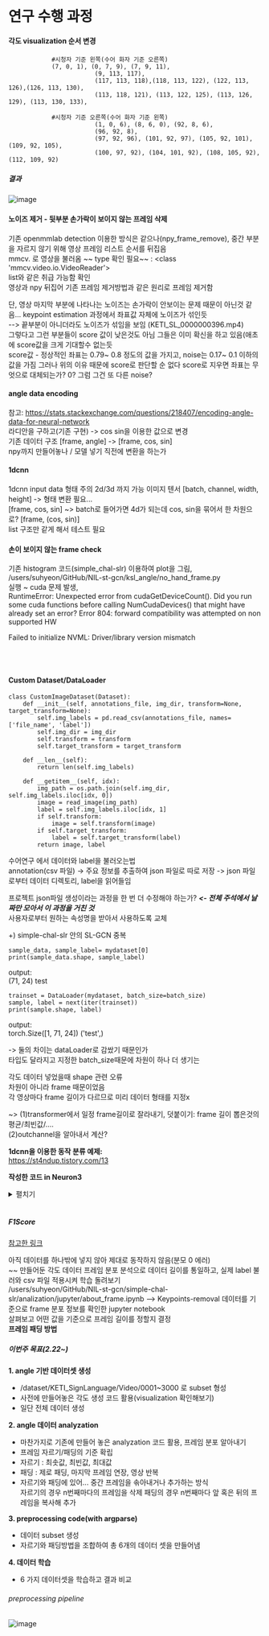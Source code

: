 # 연구 수행 과정  

#### 각도 visualization 순서 변경  
```
			#시청자 기준 왼쪽(수어 화자 기준 오른쪽)
			(7, 0, 1), (0, 7, 9), (7, 9, 11),
                        (9, 113, 117),
                        (117, 113, 118),(118, 113, 122), (122, 113, 126),(126, 113, 130),
                        (113, 118, 121), (113, 122, 125), (113, 126, 129), (113, 130, 133),

			#시청자 기준 오른쪽(수어 화자 기준 왼쪽)
                        (1, 0, 6), (8, 6, 0), (92, 8, 6),
                        (96, 92, 8),
                        (97, 92, 96), (101, 92, 97), (105, 92, 101), (109, 92, 105),
                        (100, 97, 92), (104, 101, 92), (108, 105, 92), (112, 109, 92)
```  
  
  
##### 결과  
![image](https://user-images.githubusercontent.com/82634312/204615619-4b50ab63-af4d-44a9-be25-28759bc7844a.png)  

#### 노이즈 제거 - 뒷부분 손가락이 보이지 않는 프레임 삭제  
기존 openmmlab detection 이용한 방식은 같으나(npy_frame_remove), 중간 부분을 자르지 않기 위해 영상 프레임 리스트 순서를 뒤집음  
mmcv. 로 영상을 불러옴 ~~ type 확인 필요~~ : <class 'mmcv.video.io.VideoReader'>  
list와 같은 취급 가능함 확인  
영상과 npy 뒤집어 기존 프레임 제거방법과 같은 원리로 프레임 제거함
  
단, 영상 마지막 부분에 나타나는 노이즈는 손가락이 안보이는 문제 때문이 아닌것 같음... keypoint estimation 과정에서 좌표값 자체에 노이즈가 섞인듯  
--> 끝부분이 아니더라도 노이즈가 섞임을 보임 (KETI_SL_0000000396.mp4)  
그렇다고 그런 부분들이 score 값이 낮은것도 아님 그들은 이미 확신을 하고 있음(애초에 score값을 크게 기대할수 없는듯  
score값 - 정상적인 좌표는 0.79~ 0.8 정도의 값을 가지고, noise는 0.17~ 0.1 이하의 값을 가짐 그러나 위의 이유 때문에 score로 판단할 순 없다
score로 지우면 좌표는 무엇으로 대체되는가? 0? 그럼 그건 또 다른 noise?  
  
#### angle data encoding  
참고: https://stats.stackexchange.com/questions/218407/encoding-angle-data-for-neural-network  
라디안을 구하고(기존 구현) -> cos sin을 이용한 값으로 변경  
기존 데이터 구조 [frame, angle] -> [frame, cos, sin]  
npy까지 만들어놓나 / 모델 넣기 직전에 변환을 하는가  

#### 1dcnn  
1dcnn input data 형태 주의 2d/3d 까지 가능
이미지 텐서 [batch, channel, width, height] -> 형태 변환 필요...  
[frame, cos, sin] ~> batch로 들어가면 4d가 되는데 cos, sin을 묶어서 한 차원으로? [frame, (cos, sin)]  
list 구조만 같게 해서 테스트 필요

#### 손이 보이지 않는 frame check  
기존 histogram 코드(simple_chal-slr) 이용하여 plot을 그림, /users/suhyeon/GitHub/NIL-st-gcn/ksl_angle/no_hand_frame.py  
실행 ~ cuda 문제 발생,  
RuntimeError: Unexpected error from cudaGetDeviceCount(). Did you run some cuda functions before calling NumCudaDevices() that might have already set an error? Error 804: forward compatibility was attempted on non supported HW  

Failed to initialize NVML: Driver/library version mismatch


</br></br>
#### Custom Dataset/DataLoader  
```
class CustomImageDataset(Dataset):
    def __init__(self, annotations_file, img_dir, transform=None, target_transform=None):
        self.img_labels = pd.read_csv(annotations_file, names=['file_name', 'label'])
        self.img_dir = img_dir
        self.transform = transform
        self.target_transform = target_transform

    def __len__(self):
        return len(self.img_labels)

    def __getitem__(self, idx):
        img_path = os.path.join(self.img_dir, self.img_labels.iloc[idx, 0])
        image = read_image(img_path)
        label = self.img_labels.iloc[idx, 1]
        if self.transform:
            image = self.transform(image)
        if self.target_transform:
            label = self.target_transform(label)
        return image, label
``` 
수어연구 에서 데이터와 label을 불러오는법  
annotation(csv 파일) -> 주요 정보를 추출하여 json 파일로 따로 저장 -> json 파일로부터 데이터 디렉토리, label을 읽어들임  

프로젝트 json파일 생성이라는 과정을 한 번 더 수정해야 하는가?  ***<- 전체 주석에서 날짜만 모아서 이 과정을 거친 것***  
사용자로부터 원하는 속성명을 받아서 사용하도록 교체  

+) simple-chal-slr 안의 SL-GCN 중복 
  
   
 ```
 sample_data, sample_label= mydataset[0]
 print(sample_data.shape, sample_label)
 ```
 output:  
 (71, 24) test  
    
    
 ```
 trainset = DataLoader(mydataset, batch_size=batch_size)
 sample, label = next(iter(trainset))
 print(sample.shape, label)
 ```
 output:  
 torch.Size([1, 71, 24]) ('test',)  
    
 -> 둘의 차이는 dataLoader로 감쌌기 때문인가  
 타입도 달라지고 지정한 batch_size때문에 차원이 하나 더 생기는  
   
    
 각도 데이터 넣었을때 shape 관련 오류  
 차원이 아니라 frame 때문이었음  
 각 영상마다 frame 길이가 다르므로 미리 데이터 형태를 지정x  
 
~> (1)transformer에서 일정 frame길이로 잘라내기, 덧붙이기: frame 길이 뽑은것의 평균/최빈값/....  
   (2)outchannel을 알아내서 계산?
   
**1dcnn을 이용한 동작 분류 예제:**  
https://st4ndup.tistory.com/13

**작성한 코드 in Neuron3**  
<details>
<summary>펼치기</summary>
<div markdown="1">

```
import torch
from torch import nn
from torch.utils.data import Dataset
from torch.utils.data import DataLoader
from torchvision import datasets
from torchvision import transforms
from torchvision.transforms import ToTensor

import os
import pandas as pd
import numpy as np
import matplotlib.pyplot as plt

#custom dataset
class CustomDataset(Dataset):
    def __init__(self, annotation_file, data_dir, transform=None, target_transform=None, col_name="file_name", col_label="label"):
        self.label = pd.read_csv(annotation_file, names=[col_name, col_label], skiprows=[0])
        self.data_dir = data_dir
        self.transform = transform
        self.target_transform = target_transform

    def __len__(self):
        return len(self.label)

    def __getitem__(self, index):
        data_path = os.path.join(self.data_dir, self.label.iloc[index, 0])
        data = np.load(data_path)
        label = np.zeros(15, dtype = np.float32)
        label[self.label.iloc[index, 1]] = 1.0
        
        if self.transform:
            data = self.transform(data)
        if self.target_transform:
            label = self.target_transform(label)
        
        return data, label

#custom transfomer
class myTransformer(object):
    def __call__(self, sample):
        sample = sample.astype(np.float32)
        sample = np.transpose(sample)     
        sample = torch.from_numpy(sample)
        #print(sample.shape)   
        return sample

# model
class CustomNeuralNetwork(nn.Module):
    def __init__(self):
        super().__init__()
        self.flatten = nn.Flatten()
        self.one_stack = nn.Sequential(
            nn.Conv1d(24, 34, 3, stride=1),
            nn.ReLU(),
            nn.Conv1d(34, 14, 3, stride=1),
            nn.ReLU(),
            nn.Flatten(1, -1),
            nn.Linear(14*67, 15)
        )
        

    def forward(self, x):
        #x = self.flatten(x)
        x = self.one_stack(x)
        return x

#trainig & test function
def training(dataloader, model, criterion, optim):
    total_loss = 0
    accuracy = 0

    for data, label in dataloader:
        data = data.to(device)
        label = label.to(device)

        #prediction(forward)
        pred = model(data)
        loss = criterion(pred, label)
        
        #backward
        optim.zero_grad()
        loss.backward()
        optim.step()

        total_loss += loss.item()


        if pred.argmax(1) == label.argmax(1): 
            accuracy += 1
    accuracy = accuracy/len(dataloader)*100
    total_loss /= len(dataloader)

    return accuracy, total_loss

def test(dataloader, model, criterion, optim):
    total_loss = 0
    accuracy = 0
    f1Score = 0
    
    model.eval()
    with torch.no_grad():
        for data, label in dataloader:
            data = data.to(device)
            label = label.to(device)

            #prediction(forward)
            pred = model(data)# pred 결과가 1, 15(14, 15)x
            loss = criterion(pred, label)

            total_loss += loss.item()
            if pred.argmax(1) == label.argmax(1): 
                accuracy += 1
   
    accuracy = accuracy/len(dataloader)*100
    total_loss /= len(dataloader)
    
    return accuracy, total_loss


def F1Score(testLoader, model):
    conf_matrix = np.zeros((15, 15), dtype=int)
    model.eval()
    precision = []
    recall = []

    with torch.no_grad():
        for data, label in testLoader:
            data = data.to(device)
            label = label.to(device)

            pred = model(data)
            conf_matrix[pred.argmax(1)][label.argmax(1)] +=1

        print(conf_matrix)
        #precision
        for t in range(conf_matrix.shape[1]):
    
            p = conf_matrix[t][t] /conf_matrix[t].sum()
            precision.append(p)

            r = conf_matrix[t][t] / conf_matrix[:][t].sum()
            recall.append(r)
        
    avgPrecision = sum(precision) / len(conf_matrix[0])
    avgRecall = sum(recall) / len(conf_matrix[0])
    f1Score = 2 * ((avgPrecision * avgRecall) / (avgPrecision + avgRecall))

    return avgPrecision, avgRecall, f1Score   


#prediction
def prediction(sample, label, model):
    model.eval()
    
    with torch.no_grad():
        pred = model(sample)
        print(f"pred: {pred.argmax(1)}, actual: {label.argmax(1)}")
        if pred.argmax(1) == label.argmax(1):
            print("The predicton is correct.")
        else:
            print("The prediction is wrong.")


if __name__ == "__main__":
    #check gpu
use_cuda = torch.cuda.is_available()
device = torch.device('cuda:0' if use_cuda else "cpu")
print(device)

annotation_file = "test_annotation.csv"
data_dir = "./"
batch_size = 1
    
#dataset
mydataset = CustomDataset(annotation_file , data_dir, transform=myTransformer())
trainLoader = DataLoader(mydataset, batch_size=batch_size)
sample, label = next(iter(trainLoader))
print("next dataloader", sample.shape, label.shape)

#model
myModel = CustomNeuralNetwork().to(device)
# print(myModel)

#training
epochs = 100
criterion = nn.CrossEntropyLoss()
optimization = torch.optim.SGD(myModel.parameters(), lr=0.01)
best_loss = 100
    
train_loss = []
test_loss = []
train_accuracy = []
test_accuracy = []

for epoch_num in range(epochs):
    accuracy, loss = training(trainLoader, myModel, criterion, optimization)
    train_loss.append(loss)
    train_accuracy.append(accuracy)

    print(f"\nEpoch: {epoch_num} / {epochs - 1}, Accuarcy: {accuracy} Loss: {loss}")

    accuracy, loss = test(trainLoader, myModel, criterion, optimization)
    test_loss.append(loss)
    test_accuracy.append(accuracy)
    print(f"Evaluation: [Accuracy: {accuracy}, Loss: {loss}]")
        
    if loss < best_loss:
        best_epoc = epoch_num
        best_model = myModel.state_dict()
        print("The best model state updated.")

torch.save(best_model, "./save/epoch_" + str(best_epoc) + ".pth")

#draw plot with best model
best_model = CustomNeuralNetwork()
state_path = os.path.join("./save", os.listdir("./save")[-1])
best_model.load_state_dict(torch.load(state_path))
prediction(sample, label, best_model)


xmin = 0
xmax = max(len(train_loss), len(test_loss))
ymin = min(min(train_loss), min(test_loss))
ymax = max(max(train_loss), max(test_loss))


plt.title("LOSS")
plt.axis([0, xmax, ymin, ymax])
plt.plot(train_loss, label="train", color='red')
plt.plot(test_loss, label="validation", color="blue")
plt.legend()
plt.savefig('loss.png')
plt.show()

plt.title("ACCURACY")
plt.axis([0, xmax, min(min(train_accuracy), min(test_accuracy)), max(max(train_accuracy), max(test_accuracy))])
plt.plot(train_accuracy, label="train", color='red')
plt.plot(test_accuracy, label="validation", color="blue")
plt.legend()
plt.savefig('loss.png')
plt.show()

precision, recall, f1 = F1Score(trainLoader, best_model)
print(f"Average precision:{precision}, Average recall:{recall}, F1 Score:{f1}")



```


</div>
</details>  
</br>

##### F1Score #####
[참고한 링크](https://leedakyeong.tistory.com/entry/%EB%B6%84%EB%A5%98-%EB%AA%A8%EB%8D%B8-%EC%84%B1%EB%8A%A5-%ED%8F%89%EA%B0%80-%EC%A7%80%ED%91%9C-Confusion-Matrix%EB%9E%80-%EC%A0%95%ED%99%95%EB%8F%84Accuracy-%EC%A0%95%EB%B0%80%EB%8F%84Precision-%EC%9E%AC%ED%98%84%EB%8F%84Recall-F1-Score)  

아직 데이터를 하나밖에 넣지 않아 제대로 동작하지 않음(분모 0 에러)  
~~ 만들어둔 각도 데이터 프레임 분포 분석으로 데이터 길이를 통일하고, 실제 label 불러와 csv 파일 적용시켜 학습 돌려보기  
/users/suhyeon/GitHub/NIL-st-gcn/simple-chal-slr/analization/jupyter/about_frame.ipynb --> Keypoints-removal 데이터를 기준으로 frame 분포 정보를 확인한 jupyter notebook  
살펴보고 어떤 값을 기준으로 프레임 길이를 정할지 결정  
**프레임 패딩 방법**
</br>

##### 이번주 목표(2.22~) #####  
**1. angle 기반 데이터셋 생성**
- /dataset/KETI_SignLanguage/Video/0001~3000 로 subset 형성
- 사전에 만들어놓은 각도 생성 코드 활용(visualization 확인해보기)
- 일단 전체 데이터 생성

**2. angle 데이터 analyzation**
- 마찬가지로 기존에 만들어 놓은 analyzation 코드 활용, 프레임 분포 알아내기
- 프레임 자르기/패딩의 기준 확립
- 자르기 : 최솟값, 최빈값, 최대값 
- 패딩 : 제로 패딩, 마지막 프레임 연장, 영상 반복
- 자르기와 패딩에 있어... 중간 프레임을 솎아내거나 추가하는 방식  
  자르기의 경우 n번째마다의 프레임을 삭제
  패딩의 경우 n번째마다 앞 혹은 뒤의 프레임을 복사해 추가

**3. preprocessing code(with argparse)**
- 데이터 subset 생성
- 자르기와 패딩방법을 조합하여 총 6개의 데이터 셋을 만들어냄

**4. 데이터 학습**
- 6 가지 데이터셋을 학습하고 결과 비교

###### preprocessing pipeline ######  
![image](https://user-images.githubusercontent.com/82634312/221242840-2e3bbbdd-7335-4d62-968e-5b2a592ccf52.png)


